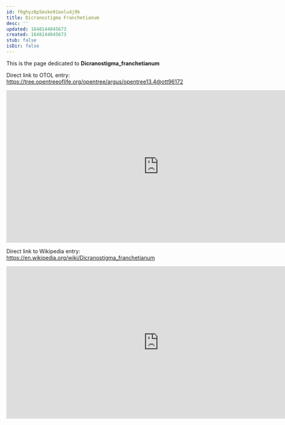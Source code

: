 ```yaml
---
id: f0ghyz8p5mske91eolu4j9k
title: Dicranostigma Franchetianum
desc: ''
updated: 1648144045673
created: 1648144045673
stub: false
isDir: false
---
```

This is the page dedicated to **Dicranostigma_franchetianum**


Direct link to OTOL entry: https://tree.opentreeoflife.org/opentree/argus/opentree13.4@ott96172



<html>
    <body>
    <iframe src="https://tree.opentreeoflife.org/opentree/argus/opentree13.4@ott96172"
    width="800" height="400" frameborder="0" allowfullscreen> </iframe>
    </body>
</html>
    


Direct link to Wikipedia entry: https://en.wikipedia.org/wiki/Dicranostigma_franchetianum



<html>
    <body>
    <iframe src="https://en.wikipedia.org/wiki/Dicranostigma_franchetianum"
    width="800" height="400" frameborder="0" allowfullscreen> </iframe>
    </body>
</html>
    

